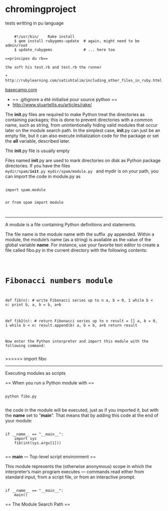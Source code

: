 chromingproject
===============
tests writting in pu language

<code language="ruby">    
    #!/usr/bin/    Rake install
    $ gem install rubygems-update  # again, might need to be admin/root
    $ update_rubygems              # ... here too
</code>
    

    
    ==principes du rb==
    
    the soft his test.rb and test.rb the runner 
    
    *  http://rubylearning.com/satishtalim/including_other_files_in_ruby.html
    
    


<a href="https://basecamp.com/1234/projects/5678">basecamp.com</a>



 *  == .gitignore a été initialisé pour source python ==
 *   http://www.stuartellis.eu/articles/rake/

The __init__.py files are required to make Python treat the directories as containing packages; this is done to prevent directories with a common name, such as string, from unintentionally hiding valid modules that occur later on the module search path. In the simplest case, __init__.py can just be an empty file, but it can also execute initialization code for the package or set the __all__ variable, described later.


The __init__.py file is usually empty



Files named __init__.py are used to mark directories on disk as Python package directories.
If you have the files
<code>
mydir/spam/__init__.py
mydir/spam/module.py
</code>
and mydir is on your path, you can import the code in module.py as

<code>
import spam.module

or 
from spam import module

</code>

<hr>

A module is a file containing Python definitions and statements. 

The file name is the module name with the suffix .py appended. Within a module, the module’s name (as a string) is available as the value of the global variable __name__. For instance, use your favorite text editor to create a file called fibo.py in the current directory with the following contents:


<code>

# Fibonacci numbers module

def fib(n):    # write Fibonacci series up to n
    a, b = 0, 1
    while b < n:
        print b,
        a, b = b, a+b

def fib2(n): # return Fibonacci series up to n
    result = []
    a, b = 0, 1
    while b < n:
        result.append(b)
        a, b = b, a+b
    return result
 
Now enter the Python interpreter and import this module with the following command:
 
</code>
>>>>>> import fibo

<hr>


Executing modules as scripts
 
 == When you run a Python module with ==
 
<code>
python fibo.py <arguments>
 </code>
 
 
the code in the module will be executed, just as if you imported it, but with the __name__ set to "__main__".
That means that by adding this code at the end of your module:
 
<code>
if __name__ == "__main__":
    import sys
    fib(int(sys.argv[1]))
    </code>


 == __main__ — Top-level script environment ==
 
This module represents the (otherwise anonymous) scope in which the interpreter’s main program executes — commands read either from standard input, from a script file, or from an interactive prompt.
 
<code>
if __name__ == "__main__":
    main()
</code>

== The Module Search Path ==
